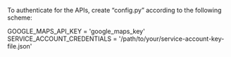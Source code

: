 To authenticate for the APIs, create “config.py” according to the following scheme:

GOOGLE_MAPS_API_KEY = 'google_maps_key'
SERVICE_ACCOUNT_CREDENTIALS = '/path/to/your/service-account-key-file.json'
